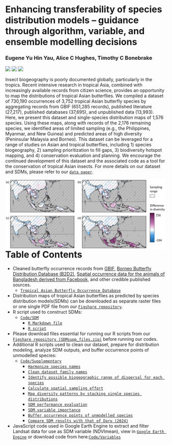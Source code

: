 # Enhancing transferability of species distribution models – guidance through algorithm, variable, and ensemble modelling decisions

### Eugene Yu Hin Yau, Alice C Hughes, Timothy C Bonebrake
[![](https://img.shields.io/badge/Citation-Scientific%20Data-blue)](https://doi.org/link)
[![](https://img.shields.io/badge/Archive-figshare/25037645-blue)](https://doi.org/10.6084/m9.figshare.25037645)
[![](https://img.shields.io/badge/License-CC%20BY%204.0-blue)](https://creativecommons.org/licenses/by/4.0/)


Insect biogeography is poorly documented globally, particularly in the tropics. Recent intensive research in tropical Asia, combined with increasingly available records from citizen science, provides an opportunity to map the distributions of tropical Asian butterflies. We compiled a dataset of 730,190 occurrences of 3,752 tropical Asian butterfly species by aggregating records from GBIF (651,285 records), published literature (27,217), published databases (37,695), and unpublished data (13,993). Here, we present this dataset and single-species distribution maps of 1,576 species. Using these maps, along with records of the 2,176 remaining species, we identified areas of limited sampling (e.g., the Philippines, Myanmar, and New Guinea) and predicted areas of high diversity (Peninsular Malaysia and Borneo). This dataset can be leveraged for a range of studies on Asian and tropical butterflies, including 1) species biogeography, 2) sampling prioritization to fill gaps, 3) biodiversity hotspot mapping, and 4) conservation evaluation and planning. We encourage the continued development of this dataset and the associated code as a tool for the conservation of tropical Asian insects. For more details on our dataset and SDMs, please refer to our [`data paper`](https://doi.org/10.32942/X2C904). 

<img align="left" src="https://github.com/eugeneyau/Enhancing-SDM-transferability/blob/main/readme_images/trunc%20range%20diff.png" width=900> 


<br>



# Table of Contents

- Cleaned butterfly occurrence records from [GBIF](https://doi.org/10.15468/dd.nvw5wr), [Borneo Butterfly Distribution Database (B2D2)](https://www-users.york.ac.uk/~jkh6/), [Spatial occurrence data for the animals of Bangladesh derived from Facebook](https://doi.pangaea.de/10.1594/PANGAEA.948104), and other credible published sources. 
  - [`Tropical Asian Butterfly Occurrence Database`](https://doi.org/10.6084/m9.figshare.25037645)
- Distribution maps of tropical Asian butterflies as predicted by species distribution models(SDMs) can be downloaded as separate raster files or one single PDF file from our [`Figshare repository`](https://doi.org/10.6084/m9.figshare.25037645).
- R script used to construct SDMs:
  - [`Code/SDM`](https://github.com/eugeneyau/Tropical-Asian-Butterfly-Distribution/tree/main/Code/SDM)
     - [`R Markdown file`](https://github.com/eugeneyau/Tropical-Asian-Butterfly-Distribution/blob/main/Code/SDM/RMD_TropicalAsia_Bfy_SDM.Rmd)
     - [`R script`](https://github.com/eugeneyau/Tropical-Asian-Butterfly-Distribution/blob/main/Code/SDM/TropicalAsia_Bfy_SDM.R)
- Please download files essential for running our R scripts from our [`Figshare repository (SDMsupp_files.zip)`](https://doi.org/10.6084/m9.figshare.25037645) before running our codes.
- Additional R scripts used to clean our dataset, prepare for distribution modeling, analyze SDM outputs, and buffer occurrence points of unmodelled species:
  - [`Code/Supplementary`](https://github.com/eugeneyau/Tropical-Asian-Butterfly-Distribution/tree/main/Code/Supplementary)
     - [`Harmonize species names`](https://github.com/eugeneyau/Tropical-Asian-Butterfly-Distribution/blob/main/Code/Supplementary/Bfy_Data_supp_update_sp_name.R)
     - [`Clean dataset family names`](https://github.com/eugeneyau/Tropical-Asian-Butterfly-Distribution/blob/main/Code/Supplementary/Bfy_Data_supp_update_family_name.R)
     - [`Identify possible biogeographic range of dispersal for each species`](https://github.com/eugeneyau/Tropical-Asian-Butterfly-Distribution/blob/main/Code/Supplementary/Bfy_Data_supp_id_landmass_mask.R)
     - [`Calculate spatial sampling effort`](https://github.com/eugeneyau/Tropical-Asian-Butterfly-Distribution/blob/main/Code/Supplementary/Bfy_Data_supp_get_dens_ras.R)
     - [`Map diversity patterns by stacking single species distributions`](https://github.com/eugeneyau/Tropical-Asian-Butterfly-Distribution/blob/main/Code/Supplementary/Bfy_Data_supp_plot_alpha_diversity.R)
     - [`SDM performance evaluation`](https://github.com/eugeneyau/Tropical-Asian-Butterfly-Distribution/blob/main/Code/Supplementary/Bfy_Data_supp_eval_summary%20(PO).R)
     - [`SDM variable importance`](https://github.com/eugeneyau/Tropical-Asian-Butterfly-Distribution/blob/main/Code/Supplementary/Bfy_Data_supp_var_imp_analysis.R)
     - [`Buffer occurrence points of unmodelled species`](https://github.com/eugeneyau/Tropical-Asian-Butterfly-Distribution/blob/main/Code/Supplementary/Bfy_Data_supp_unmodelled%20species_point_richness.R)
     - [`Compare SDM results with that of Daru (2024)`](https://github.com/eugeneyau/Tropical-Asian-Butterfly-Distribution/blob/main/Code/Supplementary/Bfy_Data_supp_validate_daru2024_map.R)
- JavaScript code used in Google Earth Engine to extract and filter Landsat data for use as SDM variable (NDVImean), view in [`Google Earth Engine`](https://code.earthengine.google.com/7e1c649f06f22536419886e34a14d830) or download code from here:[`Code/Variables`](https://github.com/eugeneyau/Tropical-Asian-Butterfly-Distribution/blob/main/Code/Variables/GEE_NDVImean.txt)

